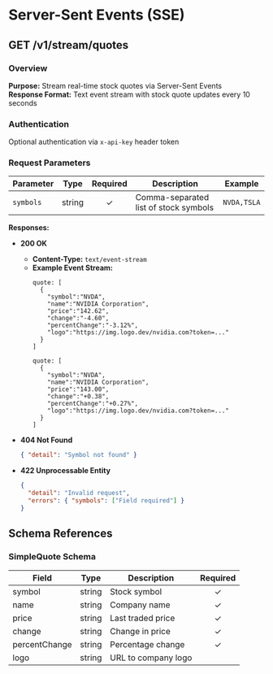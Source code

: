 # Server-Sent Events (SSE)

## GET /v1/stream/quotes

### Overview

**Purpose:** Stream real-time stock quotes via Server-Sent Events  
**Response Format:** Text event stream with stock quote updates every 10 seconds

### Authentication

Optional authentication via `x-api-key` header token

### Request Parameters

| Parameter | Type   | Required | Description                           | Example     |
|-----------|--------|:--------:|---------------------------------------|-------------|
| `symbols` | string |    ✓     | Comma-separated list of stock symbols | `NVDA,TSLA` |

**Responses:**

- **200 OK**
    - **Content-Type:** `text/event-stream`
    - **Example Event Stream:**
      ```
      quote: [
        {
          "symbol":"NVDA",
          "name":"NVIDIA Corporation",
          "price":"142.62",
          "change":"-4.60",
          "percentChange":"-3.12%",
          "logo":"https://img.logo.dev/nvidia.com?token=..."
        }
      ]

      quote: [
        {
          "symbol":"NVDA",
          "name":"NVIDIA Corporation",
          "price":"143.00",
          "change":"+0.38",
          "percentChange":"+0.27%",
          "logo":"https://img.logo.dev/nvidia.com?token=..."
        }
      ]
      ```

- **404 Not Found**
  ```json
  { "detail": "Symbol not found" }
  ```

- **422 Unprocessable Entity**
  ```json
  {
    "detail": "Invalid request",
    "errors": { "symbols": ["Field required"] }
  }
  ```

## Schema References

### SimpleQuote Schema

| Field            | Type   | Description                | Required |
|------------------|--------|----------------------------|:--------:|
| symbol           | string | Stock symbol               |    ✓     |
| name             | string | Company name               |    ✓     |
| price            | string | Last traded price          |    ✓     |
| change           | string | Change in price            |    ✓     |
| percentChange    | string | Percentage change          |    ✓     |
| logo             | string | URL to company logo        |          |
